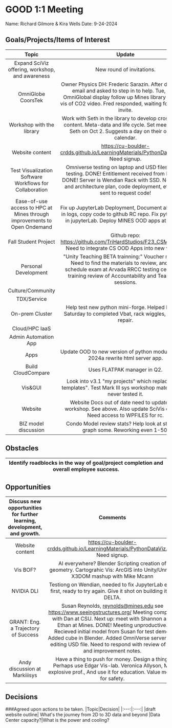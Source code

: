 # GOOD 1:1 Meeting 
Name: Richard Gilmore & Kira Wells
Date: 9-24-2024
## Goals/Projects/Items of Interest 
|Topic|Update|
|:---:|:---:|
|Expand SciViz offering, workshop, and awareness| New round of invitations.  
|OmniGlobe CoorsTek| Owner Physics DH: Frederic Sarazin. After discussion email and asked to step in to help. Tue, 8/20 OmniGlobal display follow up Mines library of NASA vis of CO2 video. Fred responded, waiting for meeting invite.
|Workshop with the library| Work with Seth in the library to develop cross-usage content. Meta-data and life cycle. Set meeting with Seth on Oct 2. Suggests a day on their outlook calendar.
|Website content| https://cu-boulder-crdds.github.io/LearningMaterials/PythonDataViz.html Need signup.
|Test Visualization Software Workflows for Collaboration| Omniverse testing on laptop and USD files format testing. DONE! Entitlement received from NVIDIA. DONE! Server is Wendian Rack with SSD. Need code and architecture plan, code deployment, etc. Email sent to request code!
|Ease-of-use access to HPC at Mines through improvements to Open Ondemand| Fix up JupyterLab Deployment, Document all changes in logs, copy code to github RC repo. Fix python envs in jupyterLab. Deploy MINES OOD apps at gibhub.
|Fall Student Project | Github repo: https://github.com/TriHardStudios/F23_CSM_Gilmore. Need to integrate CS OOD Apps into new version.
|Personal Development| "Unity Teaching BETA trainning:" Voucher recieved. Need to find the materials to review, and then schedule exam at Arvada RRCC testing center. HR training review of Accountability and Teamwork sessions.
|Culture/Community|
|TDX/Service|
|On-prem Cluster| Help test new python mini-forge. Helped Mike on Saturday to completed Vbat, rack wiggles, memory repair.
|Cloud/HPC IaaS| 
|Admin Automation App|
|Apps| Update OOD to new version of python module. Matlab 2024a rewrite html server app.
|Build CloudCompare| Uses FLATPAK manager in Q2.
|Vis&GUI| Look into v3.1 "my projects" which replaces "my templates".  Test Mark III sys workshop material, Nick never tested it.
|Website| Website Docs out of date need to update after workshop. See above. Also update SciVis offering. Need access to WPFILES for rc.
|BIZ model discussion| Condo Model review stats? Help look at stats and graph some. Reworking even 1-50.
## Obstacles
|Identify roadblocks in the way of goal/project completion and overall employee success.|
|---|
## Opportunities 
|Discuss new opportunities for further learning, development, and growth.|Comments|
|:---:|:---:|
|Website content| https://cu-boulder-crdds.github.io/LearningMaterials/PythonDataViz.html Need signup.
|Vis BOF?|  AI everywhere? Blender Scripting creation of geometry. Cartograhic Vis: ArcGIS into Unity/Unreal, X3DOM mashup with Mike Mcann 
|NVIDIA DLI| Testiong on Wendian, needed to fix JupyterLab envs first, ready to try again. Give it shot on building it on DELTA.
|GRANT: Eng. a Trajectory of Success| Susan Reynolds, reynolds@mines.edu see https://www.seeingstructures.org/ Meeting complete with Dan at CSU. Next up: meet with Shannon and Ethan at Mines. DONE! Meeting unproductive. Recieved initial model from Susan for test demo. Added cube in Blender. Added OmniVerse server and editing USD file. Need to respond with review of file and improvement notes.
|Andy discussion at Markiiisys| Have a thing to push for money. Design a thing. Perhaps use Edgar Vis-lab. Veronica Allyson, ME explosive prof., And use it for education. Value model for safety.  
## Decisions
###Agreed upon actions to be taken.
|Topic|Decision|
|:---:|:---:|
|draft website outline| What's the journey from 2D to 3D data and beyond
|Data Center capacity?|What is the power and cooling? 